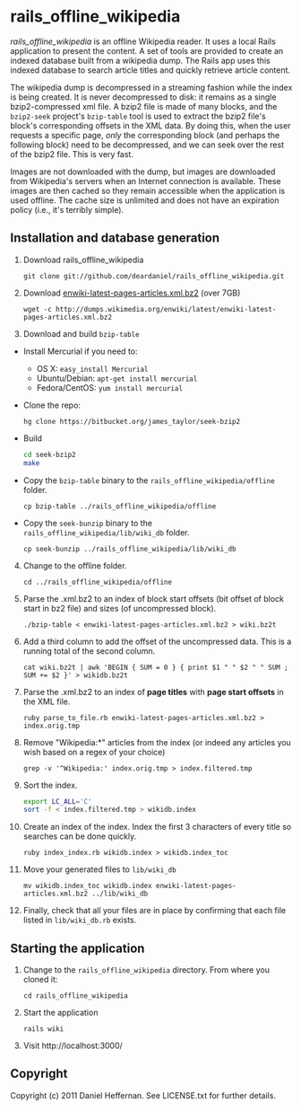 rails_offline_wikipedia
=======================

*rails_offline_wikipedia* is an offline Wikipedia reader. It uses a local Rails application to present the content. A set of tools are provided to create an indexed database built from a wikipedia dump. The Rails app uses this indexed database to search article titles and quickly retrieve article content.

The wikipedia dump is decompressed in a streaming fashion while the index is being created. It is never decompressed to disk: it remains as a single bzip2-compressed xml file. A bzip2 file is made of many blocks, and the `bzip2-seek` project's `bzip-table` tool is used to extract the bzip2 file's block's corresponding offsets in the XML data. By doing this, when the user requests a specific page, *only* the corresponding block (and perhaps the following block) need to be decompressed, and we can seek over the rest of the bzip2 file. This is very fast.

Images are not downloaded with the dump, but images are downloaded from Wikipedia's servers when an Internet connection is available. These images are then cached so they remain accessible when the application is used offline. The cache size is unlimited and does not have an expiration policy (i.e., it's terribly simple).

Installation and database generation
------------------------------------

1. Download rails_offline_wikipedia

    `git clone git://github.com/deardaniel/rails_offline_wikipedia.git`

2. Download [enwiki-latest-pages-articles.xml.bz2](http://dumps.wikimedia.org/enwiki/latest/enwiki-latest-pages-articles.xml.bz2) (over 7GB)

    `wget -c http://dumps.wikimedia.org/enwiki/latest/enwiki-latest-pages-articles.xml.bz2`
    
3. Download and build `bzip-table`

  * Install Mercurial if you need to:
     * OS X: `easy_install Mercurial`
     * Ubuntu/Debian: `apt-get install mercurial`
     * Fedora/CentOS: `yum install mercurial`
     
  * Clone the repo:

    `hg clone https://bitbucket.org/james_taylor/seek-bzip2`

  * Build

    ```bash
    cd seek-bzip2
    make
    ```

  * Copy the `bzip-table` binary to the `rails_offline_wikipedia/offline` folder.

    `cp bzip-table ../rails_offline_wikipedia/offline`

  * Copy the `seek-bunzip` binary to the `rails_offline_wikipedia/lib/wiki_db` folder.

    `cp seek-bunzip ../rails_offline_wikipedia/lib/wiki_db`

4. Change to the offline folder.
    
    `cd ../rails_offline_wikipedia/offline`

5. Parse the .xml.bz2 to an index of block start offsets (bit offset of block start in bz2 file) and sizes (of uncompressed block).

	`./bzip-table < enwiki-latest-pages-articles.xml.bz2 > wiki.bz2t`
	
6. Add a third column to add the offset of the uncompressed data. This is a running total of the second column.
	
	`cat wiki.bz2t | awk 'BEGIN { SUM = 0 } { print $1 " " $2 " " SUM ; SUM += $2 }' > wikidb.bz2t`

7. Parse the .xml.bz2 to an index of **page titles** with **page start offsets** in the XML file.

	`ruby parse_to_file.rb enwiki-latest-pages-articles.xml.bz2 > index.orig.tmp`

8. Remove "Wikipedia:*" articles from the index (or indeed any articles you wish based on a regex of your choice)

	`grep -v '^Wikipedia:' index.orig.tmp > index.filtered.tmp`

9. Sort the index.

    ```bash
	export LC_ALL='C'
	sort -f < index.filtered.tmp > wikidb.index
	```

10. Create an index of the index. Index the first 3 characters of every title so searches can be done quickly.

	`ruby index_index.rb wikidb.index > wikidb.index_toc`
	
11. Move your generated files to `lib/wiki_db`

    `mv wikidb.index_toc wikidb.index enwiki-latest-pages-articles.xml.bz2 ../lib/wiki_db`
    
12. Finally, check that all your files are in place by confirming that each file listed in `lib/wiki_db.rb` exists.

Starting the application
------------------------
1. Change to the `rails_offline_wikipedia` directory. From where you cloned it:

    `cd rails_offline_wikipedia`

2. Start the application

    `rails wiki`
    
3. Visit http://localhost:3000/

Copyright
---------
Copyright (c) 2011 Daniel Heffernan. See LICENSE.txt for further details.
